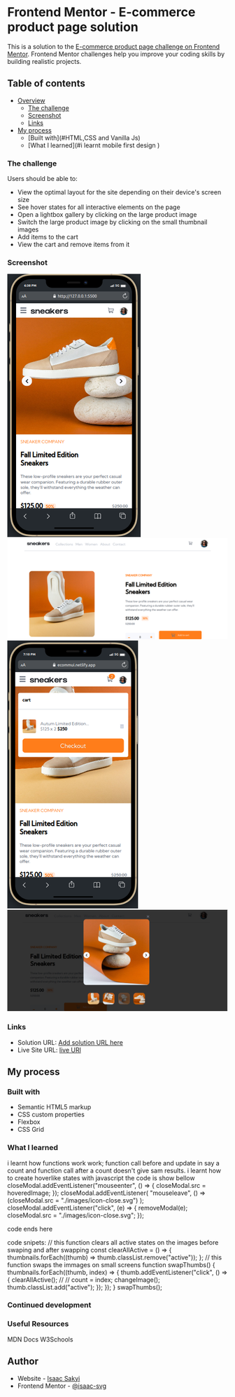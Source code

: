 # Frontend Mentor - E-commerce product page solution

This is a solution to the [E-commerce product page challenge on Frontend Mentor](https://www.frontendmentor.io/challenges/ecommerce-product-page-UPsZ9MJp6). Frontend Mentor challenges help you improve your coding skills by building realistic projects.

## Table of contents

- [Overview](#overview)
  - [The challenge](#the-challenge)
  - [Screenshot](#screenshot)
  - [Links](#links)
- [My process](#my-process)
  - [Built with](#HTML,CSS and Vanilla Js)
  - [What I learned](#i learnt mobile first design )



### The challenge

Users should be able to:

- View the optimal layout for the site depending on their device's screen size
- See hover states for all interactive elements on the page
- Open a lightbox gallery by clicking on the large product image
- Switch the large product image by clicking on the small thumbnail images
- Add items to the cart
- View the cart and remove items from it

### Screenshot

![](./screenshots/screenshot1.png)
![](./screenshots/screenshot2.png)
![](./screenshots/screenshot3.png)
![](./screenshots/screenshot4.png)


### Links

- Solution URL: [Add solution URL here](https://your-solution-url.com)
- Live Site URL: [live URl](https://ecommui.netlify.app/)

## My process

### Built with

- Semantic HTML5 markup
- CSS custom properties
- Flexbox
- CSS Grid




### What I learned
i learnt how functions work work; 
function call before and update in say  a count and function call after a count doesn't give sam results.
i learnt how to create hoverlike states with javascript
the code is show bellow
closeModal.addEventListener("mouseenter", () => {
  closeModal.src = hoveredImage;
});
closeModal.addEventListener(
  "mouseleave",
  () => (closeModal.src = "./images/icon-close.svg")
);
closeModal.addEventListener("click", (e) => {
  removeModal(e);
  closeModal.src = "./images/icon-close.svg";
});

code ends here


code snipets:
 // this function clears all active states on the images before swaping and after swapping
const clearAllActive = () => {
  thumbnails.forEach((thumb) => thumb.classList.remove("active"));
};
//  this function swaps the immages on small screens
function swapThumbs() {
  thumbnails.forEach((thumb, index) => {
    thumb.addEventListener("click", () => {
      clearAllActive();
      //
      //
      count = index;
      changeImage();
      thumb.classList.add("active");
    });
  });
}
swapThumbs();



### Continued development

<!--  -->

### Useful Resources

MDN Docs 
W3Schools

## Author

- Website - [Isaac Sakyi](https://ecommui.netlify.app/)
- Frontend Mentor - [@isaac-svg](https://www.frontendmentor.io/profile/yourusername)







